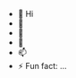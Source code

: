 - 👋 Hi
- 👀
- 🌱
- 💞️
- 📫
- ⚡ Fun fact: ...

<!---
itsoktoxcl/itsoktoxcl is a ✨ special ✨ repository because its `README.md` (this file) appears on your GitHub profile.
You can click the Preview link to take a look at your changes.
--->
